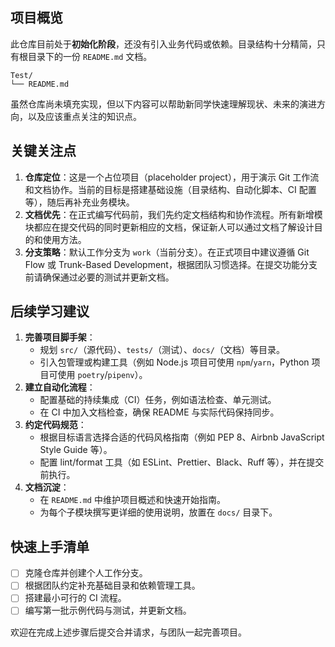 
## 项目概览

此仓库目前处于**初始化阶段**，还没有引入业务代码或依赖。目录结构十分精简，只有根目录下的一份 `README.md` 文档。

```
Test/
└── README.md
```

虽然仓库尚未填充实现，但以下内容可以帮助新同学快速理解现状、未来的演进方向，以及应该重点关注的知识点。

## 关键关注点

1. **仓库定位**：这是一个占位项目（placeholder project），用于演示 Git 工作流和文档协作。当前的目标是搭建基础设施（目录结构、自动化脚本、CI 配置等），随后再补充业务模块。
2. **文档优先**：在正式编写代码前，我们先约定文档结构和协作流程。所有新增模块都应在提交代码的同时更新相应的文档，保证新人可以通过文档了解设计目的和使用方法。
3. **分支策略**：默认工作分支为 `work`（当前分支）。在正式项目中建议遵循 Git Flow 或 Trunk-Based Development，根据团队习惯选择。在提交功能分支前请确保通过必要的测试并更新文档。

## 后续学习建议

1. **完善项目脚手架**：
   - 规划 `src/`（源代码）、`tests/`（测试）、`docs/`（文档）等目录。
   - 引入包管理或构建工具（例如 Node.js 项目可使用 `npm`/`yarn`，Python 项目可使用 `poetry`/`pipenv`）。
2. **建立自动化流程**：
   - 配置基础的持续集成（CI）任务，例如语法检查、单元测试。
   - 在 CI 中加入文档检查，确保 README 与实际代码保持同步。
3. **约定代码规范**：
   - 根据目标语言选择合适的代码风格指南（例如 PEP 8、Airbnb JavaScript Style Guide 等）。
   - 配置 lint/format 工具（如 ESLint、Prettier、Black、Ruff 等），并在提交前执行。
4. **文档沉淀**：
   - 在 `README.md` 中维护项目概述和快速开始指南。
   - 为每个子模块撰写更详细的使用说明，放置在 `docs/` 目录下。

## 快速上手清单

- [ ] 克隆仓库并创建个人工作分支。
- [ ] 根据团队约定补充基础目录和依赖管理工具。
- [ ] 搭建最小可行的 CI 流程。
- [ ] 编写第一批示例代码与测试，并更新文档。

欢迎在完成上述步骤后提交合并请求，与团队一起完善项目。
